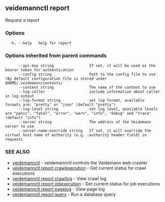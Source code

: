 ## veidemannctl report

Request a report

### Options

```
  -h, --help   help for report
```

### Options inherited from parent commands

```
      --api-key string                If set, it will be used as the bearer token for authentication
      --config string                 Path to the config file to use (By default configuration file is stored under $HOME/.veidemann/contexts/
      --context string                The name of the context to use
      --log-caller                    include information about caller in log output
      --log-format string             set log format, available formats are: "pretty" or "json" (default "pretty")
      --log-level string              set log level, available levels are "panic", "fatal", "error", "warn", "info", "debug" and "trace" (default "info")
      --server string                 The address of the Veidemann server to use
      --server-name-override string   If set, it will override the virtual host name of authority (e.g. :authority header field) in requests
```

### SEE ALSO

* [veidemannctl](veidemannctl.md)	 - veidemannctl controls the Veidemann web crawler
* [veidemannctl report crawlexecution](veidemannctl_report_crawlexecution.md)	 - Get current status for crawl executions
* [veidemannctl report crawllog](veidemannctl_report_crawllog.md)	 - View crawl log
* [veidemannctl report jobexecution](veidemannctl_report_jobexecution.md)	 - Get current status for job executions
* [veidemannctl report pagelog](veidemannctl_report_pagelog.md)	 - View page log
* [veidemannctl report query](veidemannctl_report_query.md)	 - Run a database query

